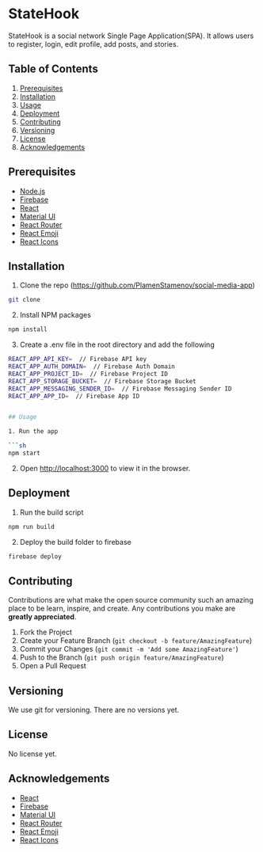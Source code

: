 # StateHook

StateHook is a social network Single Page Application(SPA). It allows users to register, login, edit profile, add posts, and stories.

## Table of Contents

1. [Prerequisites](#prerequisites)
2. [Installation](#installation)
3. [Usage](#usage)
4. [Deployment](#deployment)
5. [Contributing](#contributing)
6. [Versioning](#versioning)
7. [License](#license)
8. [Acknowledgements](#acknowledgements)

## Prerequisites

- [Node.js](https://nodejs.org/en/)
- [Firebase](https://firebase.google.com/)
- [React](https://reactjs.org/)
- [Material UI](https://material-ui.com/)
- [React Router](https://reactrouter.com/)
- [React Emoji](https://www.npmjs.com/package/react-emoji)
- [React Icons](https://react-icons.github.io/react-icons/)

## Installation

1. Clone the repo (https://github.com/PlamenStamenov/social-media-app)

```sh
git clone
```

2. Install NPM packages

```sh
npm install
```

3. Create a .env file in the root directory and add the following

```sh
REACT_APP_API_KEY=  // Firebase API key
REACT_APP_AUTH_DOMAIN=  // Firebase Auth Domain
REACT_APP_PROJECT_ID=  // Firebase Project ID
REACT_APP_STORAGE_BUCKET=  // Firebase Storage Bucket
REACT_APP_MESSAGING_SENDER_ID=  // Firebase Messaging Sender ID
REACT_APP_APP_ID=  // Firebase App ID


## Usage

1. Run the app

```sh
npm start
```

2. Open [http://localhost:3000](http://localhost:3000) to view it in the browser.

## Deployment

1. Run the build script

```sh
npm run build
```

2. Deploy the build folder to firebase

```sh
firebase deploy
```

## Contributing

Contributions are what make the open source community such an amazing place to be learn, inspire, and create. Any contributions you make are **greatly appreciated**.

1. Fork the Project
2. Create your Feature Branch (`git checkout -b feature/AmazingFeature`)
3. Commit your Changes (`git commit -m 'Add some AmazingFeature'`)
4. Push to the Branch (`git push origin feature/AmazingFeature`)
5. Open a Pull Request

## Versioning

We use git for versioning. There are no versions yet.

## License

No license yet.

## Acknowledgements

- [React](https://reactjs.org/)
- [Firebase](https://firebase.google.com/)
- [Material UI](https://material-ui.com/)
- [React Router](https://reactrouter.com/)
- [React Emoji](https://www.npmjs.com/package/react-emoji)
- [React Icons](https://react-icons.github.io/react-icons/)